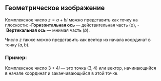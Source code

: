 ## Геометрическое изображение
Комплексное число $z = a + bi$ можно представить как точку на плоскости:
-**Горизонтальная ось** — действительная часть ($a$),
- **Вертикальная ось** — мнимая часть ($b$).

Число $z$ также можно представить как вектор из начала координат в точку $(a, b)$. 
### Пример:
Комплексное число $3 + 4i$ — это точка $(3, 4)$ или вектор, начинающийся в начале координат и заканчивающийся в этой точке.